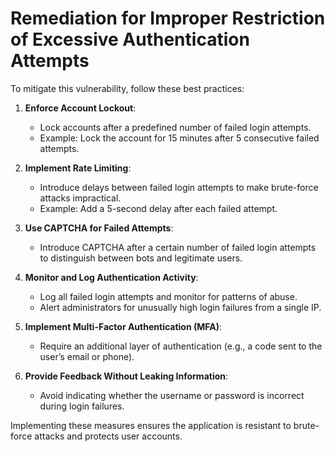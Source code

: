 # Remediation for Improper Restriction of Excessive Authentication Attempts

To mitigate this vulnerability, follow these best practices:

1. **Enforce Account Lockout**:
   - Lock accounts after a predefined number of failed login attempts.
   - Example: Lock the account for 15 minutes after 5 consecutive failed attempts.

2. **Implement Rate Limiting**:
   - Introduce delays between failed login attempts to make brute-force attacks impractical.
   - Example: Add a 5-second delay after each failed attempt.

3. **Use CAPTCHA for Failed Attempts**:
   - Introduce CAPTCHA after a certain number of failed login attempts to distinguish between bots and legitimate users.

4. **Monitor and Log Authentication Activity**:
   - Log all failed login attempts and monitor for patterns of abuse.
   - Alert administrators for unusually high login failures from a single IP.

5. **Implement Multi-Factor Authentication (MFA)**:
   - Require an additional layer of authentication (e.g., a code sent to the user’s email or phone).

6. **Provide Feedback Without Leaking Information**:
   - Avoid indicating whether the username or password is incorrect during login failures.

Implementing these measures ensures the application is resistant to brute-force attacks and protects user accounts.
